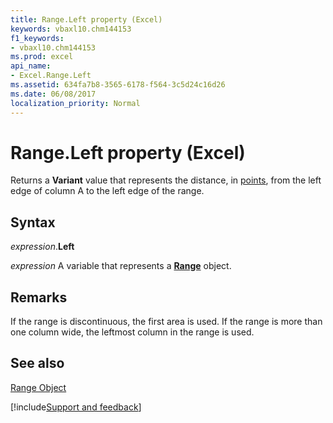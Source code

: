 ```yaml
---
title: Range.Left property (Excel)
keywords: vbaxl10.chm144153
f1_keywords:
- vbaxl10.chm144153
ms.prod: excel
api_name:
- Excel.Range.Left
ms.assetid: 634fa7b8-3565-6178-f564-3c5d24c16d26
ms.date: 06/08/2017
localization_priority: Normal
---
```



# Range.Left property (Excel)

Returns a  **Variant** value that represents the distance, in [points](../language/glossary/vbe-glossary.md#point), from the left edge of column A to the left edge of the range.


## Syntax

_expression_.**Left**

_expression_ A variable that represents a **[Range](excel.range(object).md)** object.


## Remarks

If the range is discontinuous, the first area is used. If the range is more than one column wide, the leftmost column in the range is used.


## See also


[Range Object](Excel.Range(object).md)

[!include[Support and feedback](~/includes/feedback-boilerplate.md)]
